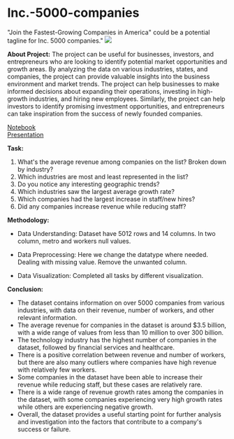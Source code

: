 # Inc.-5000-companies
"Join the Fastest-Growing Companies in America" could be a potential tagline for Inc. 5000 companies."
![](https://cdn.geekwire.com/wp-content/uploads/2019/08/Screen-Shot-2019-08-14-at-3.07.37-PM.png)

**About Project:**
The project can be useful for businesses, investors, and entrepreneurs who are looking to identify potential market opportunities and growth areas. By analyzing the data on various industries, states, and companies, the project can provide valuable insights into the business environment and market trends. The project can help businesses to make informed decisions about expanding their operations, investing in high-growth industries, and hiring new employees. Similarly, the project can help investors to identify promising investment opportunities, and entrepreneurs can take inspiration from the success of newly founded companies.

[Notebook](https://github.com/khushiyadav2022/Inc.-5000-companies/blob/3dab71b3ef7b3b44a25b82d45cbdec6f79c986cb/inc-5000-companies-anlysis.ipynb)<br>
[Presentation](https://github.com/khushiyadav2022/Inc.-5000-companies/blob/3dab71b3ef7b3b44a25b82d45cbdec6f79c986cb/Inc%205000%20companies%20analysis%20Presentation.pdf)

**Task:**
1. What's the average revenue among companies on the list? Broken down by industry?
2. Which industries are most and least represented in the list?
3. Do you notice any interesting geographic trends?
4. Which industries saw the largest average growth rate?
5. Which companies had the largest increase in staff/new hires?
6. Did any companies increase revenue while reducing staff?

**Methodology:**
- Data Understanding: Dataset have 5012 rows and 14 columns. In two column, metro and workers null values.

- Data Preprocessing: Here we change the datatype where needed. Dealing with missing
value. Remove the unwanted column.

- Data Visualization: Completed all tasks by different visualization.

**Conclusion:**
- The dataset contains information on over 5000 companies from various industries, with data on their revenue, number of workers, and other relevant information.
- The average revenue for companies in the dataset is around $3.5 billion, with a wide range of values from less than 10 million to over 300 billion.
- The technology industry has the highest number of companies in the dataset, followed by financial services and healthcare.
- There is a positive correlation between revenue and number of workers, but there are also many outliers where companies have high revenue with relatively few workers.
- Some companies in the dataset have been able to increase their revenue while reducing staff, but these cases are relatively rare.
- There is a wide range of revenue growth rates among the companies in the dataset, with some companies experiencing very high growth rates while others are experiencing negative growth.
- Overall, the dataset provides a useful starting point for further analysis and investigation into the factors that contribute to a company's success or failure.
